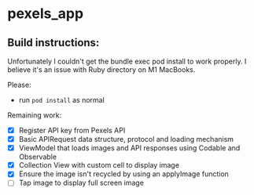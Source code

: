 # pexels_app

## Build instructions:  

Unfortunately I couldn't get the bundle exec pod install to work properly. I believe it's an issue with Ruby directory on M1 MacBooks.  
  
Please:  
- run `pod install` as normal 

Remaining work:  
- [x] Register API key from Pexels API  
- [x] Basic APIRequest data structure, protocol and loading mechanism  
- [x] ViewModel that loads images and API responses using Codable and Observable  
- [x] Collection View with custom cell to display image  
-  [x] Ensure the image isn't recycled by using an applyImage function  
- [ ] Tap image to display full screen image  
